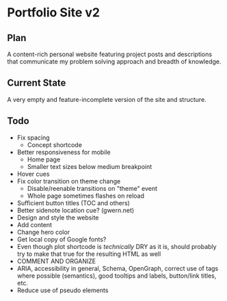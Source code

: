 # Portfolio Site v2

## Plan

A content-rich personal website featuring project posts and descriptions that communicate my problem solving approach and breadth of knowledge.

## Current State

A very empty and feature-incomplete version of the site and structure.

## Todo

- Fix spacing
    - Concept shortcode
- Better responsiveness for mobile
    - Home page
    - Smaller text sizes below medium breakpoint
- Hover cues
- Fix color transition on theme change
    - Disable/reenable transitions on "theme" event
    - Whole page sometimes flashes on reload
- Sufficient button titles (TOC and others)
- Better sidenote location cue? (gwern.net)
- Design and style the website
- Add content
- Change hero color
- Get local copy of Google fonts?
- Even though plot shortcode is *technically* DRY as it is, should probably try to make that true for the resulting HTML as well
- COMMENT AND ORGANIZE
- ARIA, accessibility in general, Schema, OpenGraph, correct use of tags where possible (semantics), good tooltips and labels, button/link titles, etc.
- Reduce use of pseudo elements